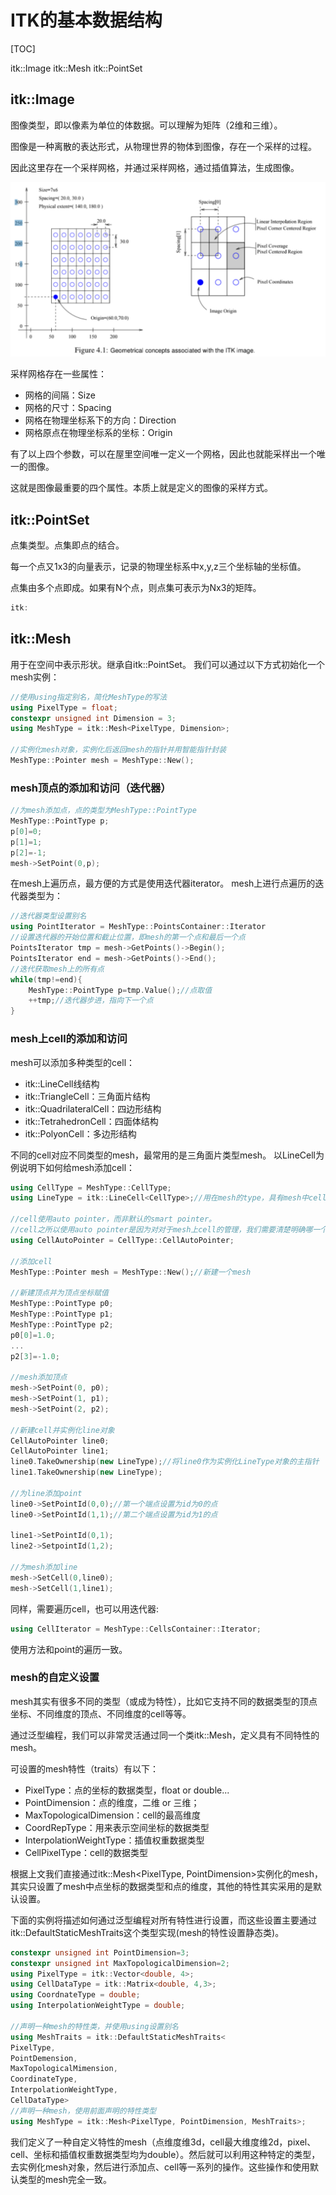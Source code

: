 # ITK的基本数据结构

[TOC]

itk::Image
itk::Mesh
itk::PointSet

## itk::Image

图像类型，即以像素为单位的体数据。可以理解为矩阵（2维和三维）。

图像是一种离散的表达形式，从物理世界的物体到图像，存在一个采样的过程。

因此这里存在一个采样网格，并通过采样网格，通过插值算法，生成图像。

![](imgres/2021-08-21-00-18-36.png)

采样网格存在一些属性：
- 网格的间隔：Size
- 网格的尺寸：Spacing
- 网格在物理坐标系下的方向：Direction
- 网格原点在物理坐标系的坐标：Origin

有了以上四个参数，可以在屋里空间唯一定义一个网格，因此也就能采样出一个唯一的图像。

这就是图像最重要的四个属性。本质上就是定义的图像的采样方式。

## itk::PointSet

点集类型。点集即点的结合。

每一个点又1x3的向量表示，记录的物理坐标系中x,y,z三个坐标轴的坐标值。

点集由多个点即成。如果有N个点，则点集可表示为Nx3的矩阵。

```cpp
itk:
```


## itk::Mesh

用于在空间中表示形状。继承自itk::PointSet。
我们可以通过以下方式初始化一个mesh实例：
```cpp
//使用using指定别名，简化MeshType的写法
using PixelType = float;
constexpr unsigned int Dimension = 3;
using MeshType = itk::Mesh<PixelType, Dimension>;

//实例化mesh对象，实例化后返回mesh的指针并用智能指针封装
MeshType::Pointer mesh = MeshType::New();
```
### mesh顶点的添加和访问（迭代器）
```cpp
//为mesh添加点，点的类型为MeshType::PointType
MeshType::PointType p;
p[0]=0;
p[1]=1;
p[2]=-1;
mesh->SetPoint(0,p);
```
在mesh上遍历点，最方便的方式是使用迭代器iterator。
mesh上进行点遍历的迭代器类型为：
```cpp
//迭代器类型设置别名
using PointIterator = MeshType::PointsContainer::Iterator
//设置迭代器的开始位置和截止位置，即mesh的第一个点和最后一个点
PointsIterator tmp = mesh->GetPoints()->Begin();
PointsIterator end = mesh->GetPoints()->End();
//迭代获取mesh上的所有点
while(tmp!=end){
    MeshType::PointType p=tmp.Value();//点取值
    ++tmp;//迭代器步进，指向下一个点
}
```
### mesh上cell的添加和访问

mesh可以添加多种类型的cell：
- itk::LineCell线结构
- itk::TriangleCell：三角面片结构
- itk::QuadrilateralCell：四边形结构
- itk::TetrahedronCell：四面体结构
- itk::PolyonCell：多边形结构

不同的cell对应不同类型的mesh，最常用的是三角面片类型mesh。
以LineCell为例说明下如何给mesh添加cell：
```cpp
using CellType = MeshType::CellType;
using LineType = itk::LineCell<CellType>;//用在mesh的type，具有mesh中cell特性的cell

//cell使用auto pointer，而非默认的smart pointer。
//cell之所以使用auto pointer是因为对对于mesh上cell的管理，我们需要清楚明确哪一个指针对cell的内存直接负责。只有那一个指针负责这块内存的新建和释放。auto pointer具有这种特性。
using CellAutoPointer = CellType::CellAutoPointer;

//添加cell
MeshType::Pointer mesh = MeshType::New();//新建一个mesh

//新建顶点并为顶点坐标赋值
MeshType::PointType p0;
MeshType::PointType p1;
MeshType::PointType p2;
p0[0]=1.0;
...
p2[3]=-1.0;

//mesh添加顶点
mesh->SetPoint(0, p0);
mesh->SetPoint(1, p1);
mesh->SetPoint(2, p2);

//新建cell并实例化line对象
CellAutoPointer line0;
CellAutoPointer line1;
line0.TakeOwnership(new LineType);//将line0作为实例化LineType对象的主指针
line1.TakeOwnership(new LineType);

//为line添加point
line0->SetPointId(0,0);//第一个端点设置为id为0的点
line0->SetPointId(1,1);//第二个端点设置为id为1的点

line1->SetPointId(0,1);
line2->SetpointId(1,2);

//为mesh添加line
mesh->SetCell(0,line0);
mesh->SetCell(1,line1);
```

同样，需要遍历cell，也可以用迭代器:
```cpp
using CellIterator = MeshType::CellsContainer::Iterator;
```
使用方法和point的遍历一致。

### mesh的自定义设置

mesh其实有很多不同的类型（或成为特性），比如它支持不同的数据类型的顶点坐标、不同维度的顶点、不同维度的cell等等。

通过泛型编程，我们可以非常灵活通过同一个类itk::Mesh，定义具有不同特性的mesh。

可设置的mesh特性（traits）有以下：
- PixelType：点的坐标的数据类型，float or double...
- PointDimension：点的维度，二维 or 三维；
- MaxTopologicalDimension：cell的最高维度
- CoordRepType：用来表示空间坐标的数据类型
- InterpolationWeightType：插值权重数据类型
- CellPixelType：cell的数据类型

根据上文我们直接通过itk::Mesh<PixelType, PointDimension>实例化的mesh，其实只设置了mesh中点坐标的数据类型和点的维度，其他的特性其实采用的是默认设置。

下面的实例将描述如何通过泛型编程对所有特性进行设置，而这些设置主要通过itk::DefaultStaticMeshTraits这个类型实现(mesh的特性设置静态类)。
```cpp
constexpr unsigned int PointDimension=3;
constexpr unsigned int MaxTopologicalDimension=2;
using PixelType = itk::Vector<double, 4>;
using CellDataType = itk::Matrix<double, 4,3>;
using CoordnateType = double;
using InterpolationWeightType = double;

//声明一种mesh的特性类，并使用using设置别名
using MeshTraits = itk::DefaultStaticMeshTraits<
PixelType, 
PointDemension,
MaxTopologicalMimension, 
CoordinateType, 
InterpolationWeightType, 
CellDataType>
//声明一种mesh，使用前面声明的特性类型
using MeshType = itk::Mesh<PixelType, PointDimension, MeshTraits>;
```
我们定义了一种自定义特性的mesh（点维度维3d，cell最大维度维2d，pixel、cell、坐标和插值权重数据类型均为double）。然后就可以利用这种特定的类型，去实例化mesh对象，然后进行添加点、cell等一系列的操作。这些操作和使用默认类型的mesh完全一致。




